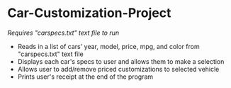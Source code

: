 # Car-Customization-Project

*Requires "carspecs.txt" text file to run*

- Reads in a list of cars' year, model, price, mpg, and color from "carspecs.txt" text file
- Displays each car's specs to user and allows them to make a selection
- Allows user to add/remove priced customizations to selected vehicle
- Prints user's receipt at the end of the program
